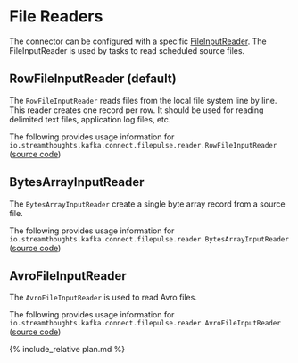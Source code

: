 # File Readers

The connector can be configured with a specific [FileInputReader](https://github.com/streamthoughts/kafka-connect-file-pulse/blob/master/connect-file-pulse-api/src/main/java/io/streamthoughts/kafka/connect/filepulse/reader/FileInputReader.java).
The FileInputReader is used by tasks to read scheduled source files.

## RowFileInputReader (default)

The `RowFileInputReader` reads files from the local file system line by line.
This reader creates one record per row. It should be used for reading delimited text files, application log files, etc.

The following provides usage information for `io.streamthoughts.kafka.connect.filepulse.reader.RowFileInputReader` ([source code](https://github.com/streamthoughts/kafka-connect-file-pulse/blob/master/connect-file-pulse-plugin/src/main/java/io/streamthoughts/kafka/connect/filepulse/reader/RowFileInputReader.java))

## BytesArrayInputReader

The `BytesArrayInputReader` create a single byte array record from a source file.

The following provides usage information for `io.streamthoughts.kafka.connect.filepulse.reader.BytesArrayInputReader` ([source code](https://github.com/streamthoughts/kafka-connect-file-pulse/blob/master/connect-file-pulse-plugin/src/main/java/io/streamthoughts/kafka/connect/filepulse/reader/BytesArrayInputReader.java))

## AvroFileInputReader

The `AvroFileInputReader` is used to read Avro files.

The following provides usage information for `io.streamthoughts.kafka.connect.filepulse.reader.AvroFileInputReader` ([source code](https://github.com/streamthoughts/kafka-connect-file-pulse/blob/master/connect-file-pulse-plugin/src/main/java/io/streamthoughts/kafka/connect/filepulse/reader/AvroFileInputReader.java))

{% include_relative plan.md %}